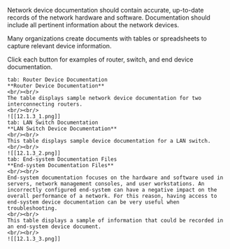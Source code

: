 Network device documentation should contain accurate, up-to-date records of the network hardware and software. Documentation should include all pertinent information about the network devices.

Many organizations create documents with tables or spreadsheets to capture relevant device information.

Click each button for examples of router, switch, and end device documentation.

````tabs
tab: Router Device Documentation
**Router Device Documentation**
<br/><br/>
The table displays sample network device documentation for two interconnecting routers.
<br/><br/>
![[12.1.3_1.png]]
tab: LAN Switch Documentation
**LAN Switch Device Documentation**
<br/><br/>
This table displays sample device documentation for a LAN switch.
<br/><br/>
![[12.1.3_2.png]]
tab: End-system Documentation Files
**End-system Documentation Files**
<br/><br/>
End-system documentation focuses on the hardware and software used in servers, network management consoles, and user workstations. An incorrectly configured end-system can have a negative impact on the overall performance of a network. For this reason, having access to end-system device documentation can be very useful when troubleshooting.
<br/><br/>
This table displays a sample of information that could be recorded in an end-system device document.
<br/><br/>
![[12.1.3_3.png]]

````
